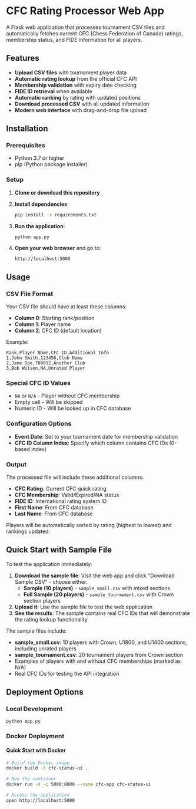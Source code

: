 # CFC Rating Processor Web App

A Flask web application that processes tournament CSV files and automatically fetches current CFC (Chess Federation of Canada) ratings, membership status, and FIDE information for all players.

## Features

- **Upload CSV files** with tournament player data
- **Automatic rating lookup** from the official CFC API
- **Membership validation** with expiry date checking
- **FIDE ID retrieval** when available
- **Automatic ranking** by rating with updated positions
- **Download processed CSV** with all updated information
- **Modern web interface** with drag-and-drop file upload

## Installation

### Prerequisites
- Python 3.7 or higher
- pip (Python package installer)

### Setup

1. **Clone or download this repository**

2. **Install dependencies**:
   ```bash
   pip install -r requirements.txt
   ```

3. **Run the application**:
   ```bash
   python app.py
   ```

4. **Open your web browser** and go to:
   ```
   http://localhost:5000
   ```

## Usage

### CSV File Format

Your CSV file should have at least these columns:
- **Column 0**: Starting rank/position
- **Column 1**: Player name  
- **Column 2**: CFC ID (default location)

Example:
```csv
Rank,Player Name,CFC ID,Additional Info
1,John Smith,123456,Club Name
2,Jane Doe,789012,Another Club
3,Bob Wilson,NA,Unrated Player
```

### Special CFC ID Values
- `NA` or `N/A` - Player without CFC membership
- Empty cell - Will be skipped
- Numeric ID - Will be looked up in CFC database

### Configuration Options

- **Event Date**: Set to your tournament date for membership validation
- **CFC ID Column Index**: Specify which column contains CFC IDs (0-based index)

### Output

The processed file will include these additional columns:
- **CFC Rating**: Current CFC quick rating
- **CFC Membership**: Valid/Expired/NA status
- **FIDE ID**: International rating system ID
- **First Name**: From CFC database
- **Last Name**: From CFC database

Players will be automatically sorted by rating (highest to lowest) and rankings updated.

## Quick Start with Sample File

To test the application immediately:

1. **Download the sample file**: Visit the web app and click "Download Sample CSV" - choose either:
   - **Sample (10 players)** - `sample_small.csv` with mixed sections
   - **Full Sample (20 players)** - `sample_tournament.csv` with Crown section players
2. **Upload it**: Use the sample file to test the web application
3. **See the results**: The sample contains real CFC IDs that will demonstrate the rating lookup functionality

The sample files include:
- **sample_small.csv**: 10 players with Crown, U1800, and U1400 sections, including unrated players
- **sample_tournament.csv**: 20 tournament players from Crown section
- Examples of players with and without CFC memberships (marked as N/A)
- Real CFC IDs for testing the API integration

## Deployment Options

### Local Development
```bash
python app.py
```

### Docker Deployment

#### Quick Start with Docker
```bash
# Build the Docker image
docker build -t cfc-status-ui .

# Run the container
docker run -d -p 5000:8080 --name cfc-app cfc-status-ui

# Access the application
open http://localhost:5000
```
